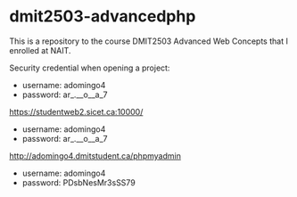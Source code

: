 # dmit2503-advancedphp
This is a repository to the course DMIT2503 Advanced Web Concepts that I enrolled at NAIT.

Security credential when opening a project:
- username: adomingo4
- password: ar_.__o__a_7

https://studentweb2.sicet.ca:10000/
- username: adomingo4
- password: ar_.__o__a_7

http://adomingo4.dmitstudent.ca/phpmyadmin
- username: adomingo4
- password: PDsbNesMr3sSS79

